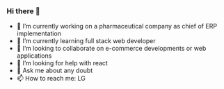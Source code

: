 ### Hi there 👋

<!--
**lucasgalletti/lucasgalletti** is a ✨ _special_ ✨ repository because its `README.md` (this file) appears on your GitHub profile.

Here are some ideas to get you started:
-->
- 🔭 I’m currently working on a pharmaceutical company as chief of ERP implementation
- 🌱 I’m currently learning full stack web developer
- 👯 I’m looking to collaborate on e-commerce developments or web applications
- 🤔 I’m looking for help with react
- 💬 Ask me about any doubt
- 📫 How to reach me: LG


